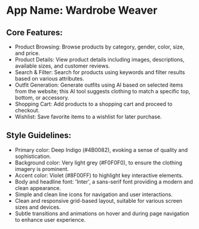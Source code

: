 # **App Name**: Wardrobe Weaver

## Core Features:

- Product Browsing: Browse products by category, gender, color, size, and price.
- Product Details: View product details including images, descriptions, available sizes, and customer reviews.
- Search & Filter: Search for products using keywords and filter results based on various attributes.
- Outfit Generation: Generate outfits using AI based on selected items from the website; this AI tool suggests clothing to match a specific top, bottom, or accessory.
- Shopping Cart: Add products to a shopping cart and proceed to checkout.
- Wishlist: Save favorite items to a wishlist for later purchase.

## Style Guidelines:

- Primary color: Deep Indigo (#4B0082), evoking a sense of quality and sophistication.
- Background color: Very light grey (#F0F0F0), to ensure the clothing imagery is prominent.
- Accent color: Violet (#8F00FF) to highlight key interactive elements.
- Body and headline font: 'Inter', a sans-serif font providing a modern and clean appearance.
- Simple and clean line icons for navigation and user interactions.
- Clean and responsive grid-based layout, suitable for various screen sizes and devices.
- Subtle transitions and animations on hover and during page navigation to enhance user experience.